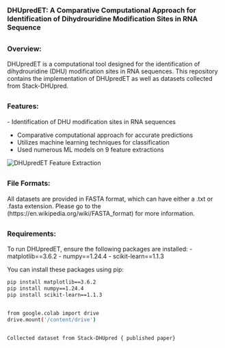 # <span style="font-size:16px;">**DHUpredET: A Comparative Computational Approach for Identification of Dihydrouridine Modification Sites in RNA Sequence**</span>

## <span style="font-size:16px;">**Overview:**</span>


<span style="font-size:14px;">DHUpredET is a computational tool designed for the identification of dihydrouridine (DHU) modification sites in RNA sequences. This repository contains the implementation of DHUpredET as well as datasets collected from Stack-DHUpred.</span>

## <span style="font-size:16px;">**Features:**</span>

<span style="font-size:14px;">- Identification of DHU modification sites in RNA sequences
- Comparative computational approach for accurate predictions
- Utilizes machine learning techniques for classification
- Used numerous ML models on 9 feature extractions</span>

![DHUpredET Feature Extraction](file:///C:/Users/Acer/Desktop/sequence%20work/DHU/fig/dhu1.jpg)


## <span style="font-size:16px;">**File Formats:**</span>

<span style="font-size:14px;">
All datasets are provided in FASTA format, which can have either a .txt or .fasta extension. 
Please go to the (https://en.wikipedia.org/wiki/FASTA_format) for more information.

## <span style="font-size:16px;">**Requirements:**</span>

<span style="font-size:14px;">
To run DHUpredET, ensure the following packages are installed:
- matplotlib==3.6.2
- numpy==1.24.4
- scikit-learn==1.1.3

You can install these packages using pip:

```bash
pip install matplotlib==3.6.2
pip install numpy==1.24.4
pip install scikit-learn==1.1.3


from google.colab import drive
drive.mount('/content/drive')


Collected dataset from Stack-DHUpred { published paper}
